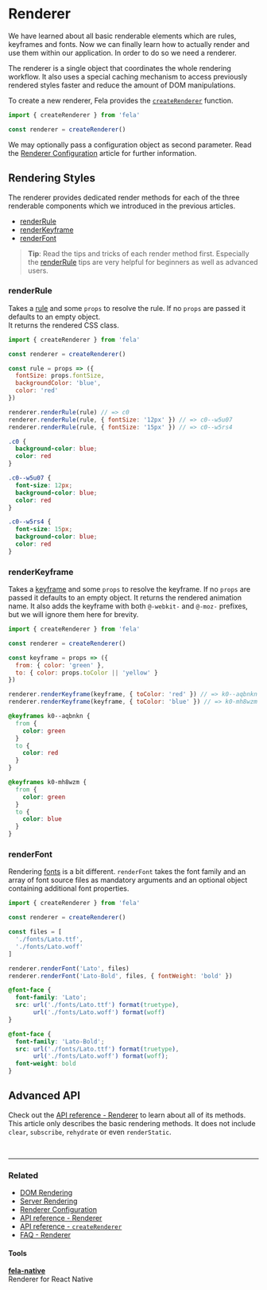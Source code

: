 # Renderer

We have learned about all basic renderable elements which are rules, keyframes and fonts. Now we can finally learn how to actually render and use them within our application. In order to do so we need a renderer.

The renderer is a single object that coordinates the whole rendering workflow. It also uses a special caching mechanism to access previously rendered styles faster and reduce the amount of DOM manipulations.

To create a new renderer, Fela provides the [`createRenderer`](../api/createRenderer.md) function.

```javascript
import { createRenderer } from 'fela'

const renderer = createRenderer()
```
We may optionally pass a configuration object as second parameter. Read the [Renderer Configuration](../advanced/RendererConfiguration.md) article for further information.

## Rendering Styles
The renderer provides dedicated render methods for each of the three renderable components which we introduced in the previous articles.

* [renderRule](../api/Renderer.md#renderrulerule-props)
* [renderKeyframe](../api/Renderer.md#renderkeyframe-props)
* [renderFont](../api/Renderer.md#renderfontfamily-files-properties)

> **Tip**: Read the tips and tricks of each render method first. Especially the [renderRule](../api/Renderer.md#renderrulerule-props) tips are very helpful for beginners as well as advanced users.

### renderRule
Takes a [rule](Rules.md) and some `props` to resolve the rule. If no `props` are passed it defaults to an empty object.<br>
It returns the rendered CSS class.

```javascript
import { createRenderer } from 'fela'

const renderer = createRenderer()

const rule = props => ({
  fontSize: props.fontSize,
  backgroundColor: 'blue',
  color: 'red'
})

renderer.renderRule(rule) // => c0
renderer.renderRule(rule, { fontSize: '12px' }) // => c0--w5u07
renderer.renderRule(rule, { fontSize: '15px' }) // => c0--w5rs4
```
```CSS
.c0 {
  background-color: blue;
  color: red
}

.c0--w5u07 {
  font-size: 12px;
  background-color: blue;
  color: red
}

.c0--w5rs4 {
  font-size: 15px;
  background-color: blue;
  color: red
}
```


### renderKeyframe
Takes a [keyframe](Keyframes.md) and some `props` to resolve the keyframe. If no `props` are passed it defaults to an empty object.
It returns the rendered animation name.
It also adds the keyframe with both `@-webkit-` and `@-moz-` prefixes, but we will ignore them here for brevity.

```javascript
import { createRenderer } from 'fela'

const renderer = createRenderer()

const keyframe = props => ({
  from: { color: 'green' },
  to: { color: props.toColor || 'yellow' }
})

renderer.renderKeyframe(keyframe, { toColor: 'red' }) // => k0--aqbnkn
renderer.renderKeyframe(keyframe, { toColor: 'blue' }) // => k0-mh8wzm
```
```CSS
@keyframes k0--aqbnkn {
  from {
    color: green
  }
  to {
    color: red
  }
}

@keyframes k0-mh8wzm {
  from {
    color: green
  }
  to {
    color: blue
  }
}
```

### renderFont
Rendering [fonts](Fonts.md) is a bit different. `renderFont` takes the font family and an array of font source files as mandatory arguments and an optional object containing additional font properties.

```javascript
import { createRenderer } from 'fela'

const renderer = createRenderer()

const files = [
  './fonts/Lato.ttf',
  './fonts/Lato.woff'
]

renderer.renderFont('Lato', files)
renderer.renderFont('Lato-Bold', files, { fontWeight: 'bold' })
```
```CSS
@font-face {
  font-family: 'Lato';
  src: url('./fonts/Lato.ttf') format(truetype),
       url('./fonts/Lato.woff') format(woff)
}

@font-face {
  font-family: 'Lato-Bold';
  src: url('./fonts/Lato.ttf') format(truetype),
       url('./fonts/Lato.woff') format(woff);
  font-weight: bold
}
```

## Advanced API
Check out the [API reference - Renderer](../api/Renderer.md) to learn about all of its methods. This article only describes the basic rendering methods. It does not include `clear`, `subscribe`, `rehydrate` or even `renderStatic`.

<br>

---

### Related
* [DOM Rendering](../advanced/DOMRendering.md)
* [Server Rendering](../advanced/ServerRendering.md)
* [Renderer Configuration](../advanced/RendererConfiguration.md)
* [API reference - Renderer](../api/Renderer.md)
* [API reference - `createRenderer`](../api/createRenderer.md)
* [FAQ - Renderer](../FAQ.md#renderer)

#### Tools
**[fela-native](https://github.com/rofrischmann/fela/tree/master/packages/fela-native)**<br>
Renderer for React Native
